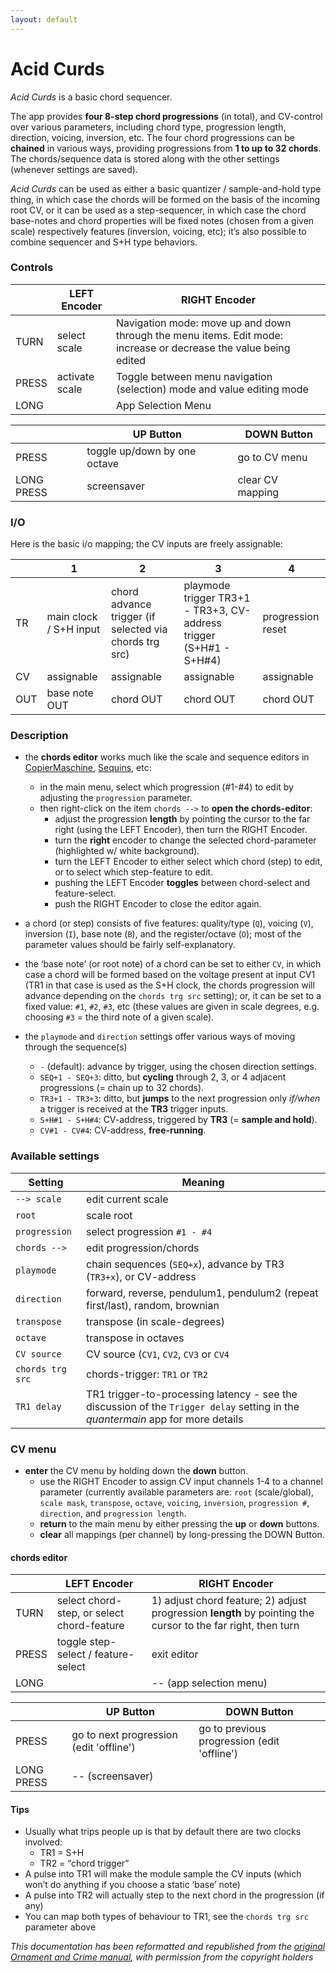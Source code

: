 ```yaml
---
layout: default
---
```

# Acid Curds

_Acid Curds_ is a basic chord sequencer.

The app provides **four 8-step chord progressions** (in total), and CV-control over various parameters, including chord type, progression length, direction, voicing, inversion, etc. The four chord progressions can be **chained** in various ways, providing progressions from **1 to up to 32 chords**. The chords/sequence data is stored along with the other settings (whenever settings are saved).

_Acid Curds_ can be used as either a basic quantizer / sample-and-hold type thing, in which case the chords will be formed on the basis of the incoming root CV, or it can be used as a step-sequencer, in which case the chord base-notes and chord properties will be fixed notes (chosen from a given scale) respectively features (inversion, voicing, etc); it’s also possible to combine sequencer and S+H type behaviors.

### Controls

|       | LEFT Encoder   | RIGHT Encoder                                                                                                    |
| ----- | -------------- | ---------------------------------------------------------------------------------------------------------------- |
| TURN  | select scale   | Navigation mode: move up and down through the menu items. Edit mode: increase or decrease the value being edited |
| PRESS | activate scale | Toggle between menu navigation (selection) mode and value editing mode                                           |
| LONG  |                | App Selection Menu                                                                                               |


|            | UP Button                    | DOWN Button      |
| ---------- | ---------------------------- | ---------------- |
| PRESS      | toggle up/down by one octave | go to CV menu    |
| LONG PRESS | screensaver                  | clear CV mapping |

### I/O

Here is the basic i/o mapping; the CV inputs are freely assignable:

|     | 1                      | 2                                                        | 3                                                                      | 4                 |
| --- | ---------------------- | -------------------------------------------------------- | ---------------------------------------------------------------------- | ----------------- |
| TR  | main clock / S+H input | chord advance trigger (if selected via chords trg src) | playmode trigger TR3+1 - TR3+3, CV-address trigger (S+H#1 - S+H#4) | progression reset |
| CV  | assignable             | assignable                                               | assignable                                                             | assignable        |
| OUT | base note OUT          | chord OUT                                                | chord OUT                                                              | chord OUT         |

### Description

- the **chords editor** works much like the scale and sequence editors in [CopierMaschine](CopierMaschine), [Sequins](Sequins), etc:
    - in the main menu, select which progression (#1-#4) to edit by adjusting the `progression` parameter.
    - then right-click on the item `chords -->` to **open the chords-editor**:
        - adjust the progression **length** by pointing the cursor to the far right (using the LEFT Encoder), then turn the RIGHT Encoder.
        - turn the **right** encoder to change the selected chord-parameter (highlighted w/ white background).
        - turn the LEFT Encoder to either select which chord (step) to edit, or to select which step-feature to edit.
        - pushing the LEFT Encoder **toggles** between chord-select and feature-select.
        - push the RIGHT Encoder to close the editor again.
- a chord (or step) consists of five features: quality/type (`Q`), voicing (`V`), inversion (`I`), base note (`B`), and the register/octave (`O`); most of the parameter values should be fairly self-explanatory.
- the ‘base note’ (or root note) of a chord can be set to either `CV`, in which case a chord will be formed based on the voltage present at input CV1 (TR1 in that case is used as the S+H clock, the chords progression will advance depending on the `chords trg src` setting); or, it can be set to a fixed value: `#1`, `#2`, `#3`, etc (these values are given in scale degrees, e.g. choosing `#3` = the third note of a given scale).
    
- the `playmode` and `direction` settings offer various ways of moving through the sequence(s)
    - `-` (default): advance by trigger, using the chosen direction settings.
    - `SEQ+1 - SEQ+3`: ditto, but **cycling** through 2, 3, or 4 adjacent progressions (= chain up to 32 chords).
    - `TR3+1 - TR3+3`: ditto, but **jumps** to the next progression only _if/when_ a trigger is received at the **TR3** trigger inputs.
    - `S+H#1 - S+H#4`: CV-address, triggered by **TR3** (= **sample and hold**).
    - `CV#1 - CV#4`: CV-address, **free-running**.

### Available settings

| Setting          | Meaning                                                                                                                         |
| ---------------- | ------------------------------------------------------------------------------------------------------------------------------- |
| `--> scale`      | edit current scale                                                                                                              |
| `root`           | scale root                                                                                                                      |
| `progression`    | select progression `#1 - #4`                                                                                                    |
| `chords -->`     | edit progression/chords                                                                                                         |
| `playmode`       | chain sequences (`SEQ+x`), advance by TR3 (`TR3+x`), or CV-address                                                              |
| `direction`      | forward, reverse, pendulum1, pendulum2 (repeat first/last), random, brownian                                                    |
| `transpose`      | transpose (in scale-degrees)                                                                                                    |
| `octave`         | transpose in octaves                                                                                                            |
| `CV source`      | CV source (`CV1`, `CV2`, `CV3` or `CV4`                                                                                         |
| `chords trg src` | chords-trigger: `TR1` or `TR2`                                                                                                  |
| `TR1 delay`      | TR1 trigger-to-processing latency - see the discussion of the `Trigger delay` setting in the _quantermain_ app for more details |

### CV menu

- **enter** the CV menu by holding down the **down** button.
    - use the RIGHT Encoder to assign CV input channels 1-4 to a channel parameter (currently available parameters are: `root` (scale/global), `scale mask`, `transpose`, `octave`, `voicing`, `inversion`, `progression #`, `direction`, and `progression length`.
    - **return** to the main menu by either pressing the **up** or **down** buttons.
    - **clear** all mappings (per channel) by long-pressing the DOWN Button.

#### chords editor

|       | LEFT Encoder                               | RIGHT Encoder                                                                                                |
| ----- | ------------------------------------------ | ------------------------------------------------------------------------------------------------------------ |
| TURN  | select chord-step, or select chord-feature | 1) adjust chord feature; 2) adjust progression **length** by pointing the cursor to the far right, then turn |
| PRESS | toggle step-select / feature-select        | exit editor                                                                                                  |
| LONG  |                                            | -- (app selection menu)                                                                                      |

|            | UP Button                               | DOWN Button                                 |
| ---------- | --------------------------------------- | ------------------------------------------- |
| PRESS      | go to next progression (edit 'offline') | go to previous progression (edit 'offline') |
| LONG PRESS | -- (screensaver)                        |                                             |

#### Tips

- Usually what trips people up is that by default there are two clocks involved:
    - TR1 = S+H
    - TR2 = “chord trigger”
- A pulse into TR1 will make the module sample the CV inputs (which won’t do anything if you choose a static ‘base’ note)
- A pulse into TR2 will actually step to the next chord in the progression (if any)
- You can map both types of behaviour to TR1, see the `chords trg src` parameter above


*This documentation has been reformatted and republished from the [original Ornament and Crime manual](https://ornament-and-cri.me/user-manual-v1_3/), with permission from the copyright holders* 
